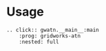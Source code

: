 # Usage

```{eval-rst}
.. click:: gwatn.__main__:main
    :prog: gridworks-atn
    :nested: full
```
